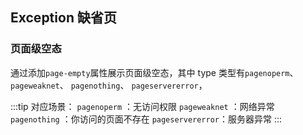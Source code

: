 <div class="demo-header">
<p class="overviewicon">
  <span class="wapi-ui-exception"/>
</p>

## Exception 缺省页

<nova-uxlink widget-name="Exception"></nova-uxlink>

</div>

### 页面级空态

通过添加`page-empty`属性展示页面级空态，其中 type 类型有`pagenoperm`、 `pageweaknet`、 `pagenothing`、 `pageservererror`，

:::tip
对应场景：
`pagenoperm` ：无访问权限
`pageweaknet` ：网络异常
`pagenothing` ：你访问的页面不存在
`pageservererror`：服务器异常
:::

<nova-demo-view link="exception/page-empty.vue"></nova-demo-view>

<br />

<nova-attributes link="exception"></nova-attributes>
